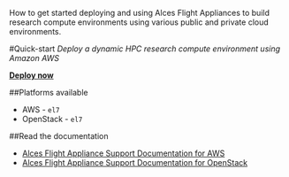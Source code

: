 How to get started deploying and using Alces Flight Appliances to build research compute environments using various public and private cloud environments.

#Quick-start
*Deploy a dynamic HPC research compute environment using Amazon AWS*

**[Deploy now](http://alces-flight-appliance-docs-openstack.readthedocs.org/en/aws/getting-started/deployment/aws/cfn-deploy-sge-spot-cluster.html)**

##Platforms available
* AWS - `el7`
* OpenStack - `el7`

##Read the documentation
* [Alces Flight Appliance Support Documentation for AWS](http://alces-flight-appliance-docs-openstack.readthedocs.org/en/aws/)
* [Alces Flight Appliance Support Documentation for OpenStack](http://alces-flight-appliance-docs-openstack.readthedocs.org/en/openstack/)

